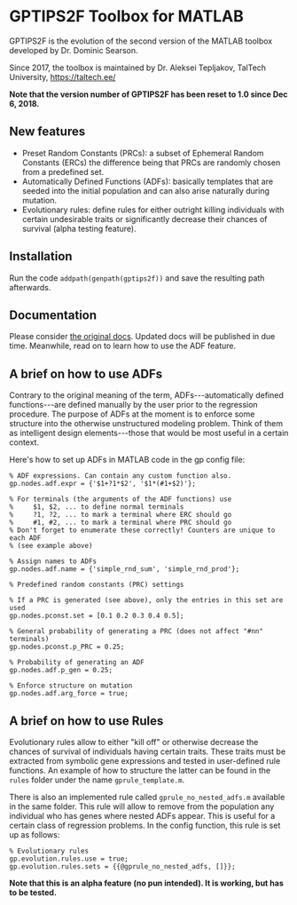 # GPTIPS2F Toolbox for MATLAB #

GPTIPS2F is the evolution of the second version of the MATLAB toolbox developed by Dr. Dominic Searson.

Since 2017, the toolbox is maintained by Dr. Aleksei Tepljakov, TalTech University, https://taltech.ee/

**Note that the version number of GPTIPS2F has been reset to 1.0 since Dec 6, 2018.**

## New features ##

* Preset Random Constants (PRCs): a subset of Ephemeral Random Constants (ERCs) the difference being that PRCs are randomly chosen from a predefined set.
* Automatically Defined Functions (ADFs): basically templates that are seeded into the initial population and can also arise naturally during mutation.
* Evolutionary rules: define rules for either outright killing individuals with certain undesirable traits or significantly decrease their chances of survival (alpha testing feature).

## Installation ##

Run the code `addpath(genpath(gptips2f))` and save the resulting path afterwards.

## Documentation ##
Please consider [the original docs](https://sites.google.com/site/gptips4matlab/). Updated docs will be published in due time. Meanwhile, read on to learn how to use the ADF feature.

## A brief on how to use ADFs ##

Contrary to the original meaning of the term, ADFs---automatically defined functions---are defined manually by the user prior to the regression procedure. The purpose of ADFs at the moment is to enforce some structure into the otherwise unstructured modeling problem. Think of them as intelligent design elements---those that would be most useful in a certain context.

Here's how to set up ADFs in MATLAB code in the gp config file:
```
% ADF expressions. Can contain any custom function also.
gp.nodes.adf.expr = {'$1+?1*$2', '$1*(#1+$2)'};

% For terminals (the arguments of the ADF functions) use
%     $1, $2, ... to define normal terminals
%     ?1, ?2, ... to mark a terminal where ERC should go
%     #1, #2, ... to mark a terminal where PRC should go
% Don't forget to enumerate these correctly! Counters are unique to each ADF
% (see example above)
   
% Assign names to ADFs
gp.nodes.adf.name = {'simple_rnd_sum', 'simple_rnd_prod'};

% Predefined random constants (PRC) settings

% If a PRC is generated (see above), only the entries in this set are used
gp.nodes.pconst.set = [0.1 0.2 0.3 0.4 0.5]; 

% General probability of generating a PRC (does not affect "#nn" terminals)
gp.nodes.pconst.p_PRC = 0.25;

% Probability of generating an ADF
gp.nodes.adf.p_gen = 0.25;

% Enforce structure on mutation
gp.nodes.adf.arg_force = true;
```

## A brief on how to use Rules ##

Evolutionary rules allow to either "kill off" or otherwise decrease the chances of survival of individuals having certain traits. These traits must be extracted from symbolic gene expressions and tested in user-defined rule functions. An example of how to structure the latter can be found in the `rules` folder under the name `gprule_template.m`.

There is also an implemented rule called `gprule_no_nested_adfs.m` available in the same folder. This rule will allow to remove from the population any individual who has genes where nested ADFs appear. This is useful for a certain class of regression problems. In the config function, this rule is set up as follows:
```
% Evolutionary rules
gp.evolution.rules.use = true;
gp.evolution.rules.sets = {{@gprule_no_nested_adfs, []}};
```

**Note that this is an alpha feature (no pun intended). It is working, but has to be tested.**